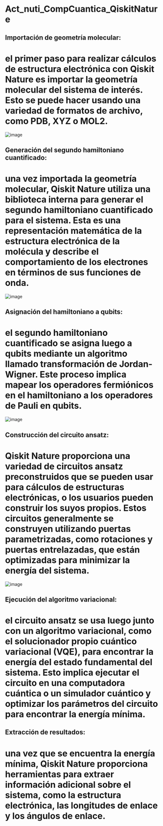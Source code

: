 # Act_nuti_CompCuantica_QiskitNature

## Importación de geometría molecular:
# el primer paso para realizar cálculos de estructura electrónica con Qiskit Nature es importar la geometría molecular del sistema de interés. Esto se puede hacer usando una variedad de formatos de archivo, como PDB, XYZ o MOL2.
![image](https://user-images.githubusercontent.com/22063158/226792219-5161a4b2-c773-4fef-be61-8b3e4e8ff137.png)

## Generación del segundo hamiltoniano cuantificado: 
# una vez importada la geometría molecular, Qiskit Nature utiliza una biblioteca interna para generar el segundo hamiltoniano cuantificado para el sistema. Esta es una representación matemática de la estructura electrónica de la molécula y describe el comportamiento de los electrones en términos de sus funciones de onda.
![image](https://user-images.githubusercontent.com/22063158/226792290-3748ba1e-befe-4ca3-8a5b-d7d885843ba8.png)

## Asignación del hamiltoniano a qubits: 
# el segundo hamiltoniano cuantificado se asigna luego a qubits mediante un algoritmo llamado transformación de Jordan-Wigner. Este proceso implica mapear los operadores fermiónicos en el hamiltoniano a los operadores de Pauli en qubits.
![image](https://user-images.githubusercontent.com/22063158/226792384-38dabcab-05e3-4edb-86db-34b51260a7ec.png)

## Construcción del circuito ansatz: 
# Qiskit Nature proporciona una variedad de circuitos ansatz preconstruidos que se pueden usar para cálculos de estructuras electrónicas, o los usuarios pueden construir los suyos propios. Estos circuitos generalmente se construyen utilizando puertas parametrizadas, como rotaciones y puertas entrelazadas, que están optimizadas para minimizar la energía del sistema.
![image](https://user-images.githubusercontent.com/22063158/226792440-96bf0c24-2aa4-4f9d-a6bb-8a41c23860e7.png)

## Ejecución del algoritmo variacional:
# el circuito ansatz se usa luego junto con un algoritmo variacional, como el solucionador propio cuántico variacional (VQE), para encontrar la energía del estado fundamental del sistema. Esto implica ejecutar el circuito en una computadora cuántica o un simulador cuántico y optimizar los parámetros del circuito para encontrar la energía mínima.

## Extracción de resultados: 
# una vez que se encuentra la energía mínima, Qiskit Nature proporciona herramientas para extraer información adicional sobre el sistema, como la estructura electrónica, las longitudes de enlace y los ángulos de enlace.









